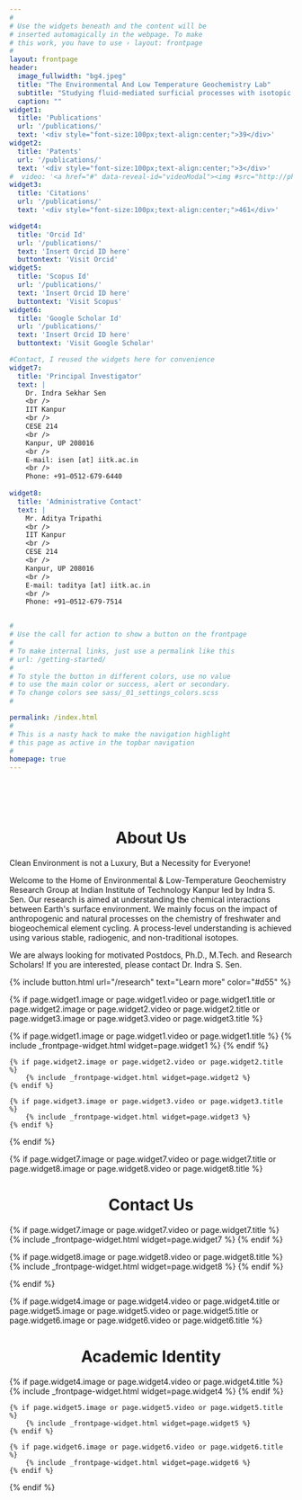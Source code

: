 ```yaml
---
#
# Use the widgets beneath and the content will be
# inserted automagically in the webpage. To make
# this work, you have to use › layout: frontpage
#
layout: frontpage
header:
  image_fullwidth: "bg4.jpeg"
  title: "The Environmental And Low Temperature Geochemistry Lab"
  subtitle: "Studying fluid-mediated surficial processes with isotopic precision"
  caption: ""
widget1:
  title: 'Publications'
  url: '/publications/'
  text: '<div style="font-size:100px;text-align:center;">39</div>'
widget2:
  title: 'Patents'
  url: '/publications/'
  text: '<div style="font-size:100px;text-align:center;">3</div>'
#  video: '<a href="#" data-reveal-id="videoModal"><img #src="http://phlow.github.io/feeling-responsive/images/start-video-feeling-##responsive-302x182.jpg" width="302" height="182" alt=""/></a>'
widget3:
  title: 'Citations'
  url: '/publications/'
  text: '<div style="font-size:100px;text-align:center;">461</div>'

widget4:
  title: 'Orcid Id'
  url: '/publications/'
  text: 'Insert Orcid ID here'
  buttontext: 'Visit Orcid'
widget5:
  title: 'Scopus Id'
  url: '/publications/'
  text: 'Insert Orcid ID here'
  buttontext: 'Visit Scopus'
widget6:
  title: 'Google Scholar Id'
  url: '/publications/'
  text: 'Insert Orcid ID here'
  buttontext: 'Visit Google Scholar'

#Contact, I reused the widgets here for convenience
widget7:
  title: 'Principal Investigator'
  text: |
    Dr. Indra Sekhar Sen
    <br />
    IIT Kanpur
    <br />
    CESE 214
    <br />
    Kanpur, UP 208016
    <br />
    E-mail: isen [at] iitk.ac.in
    <br />
    Phone: +91—0512-679-6440
    
widget8:
  title: 'Administrative Contact'
  text: |
    Mr. Aditya Tripathi
    <br />
    IIT Kanpur
    <br />
    CESE 214
    <br />
    Kanpur, UP 208016
    <br />
    E-mail: taditya [at] iitk.ac.in
    <br />
    Phone: +91—0512-679-7514


#
# Use the call for action to show a button on the frontpage
#
# To make internal links, just use a permalink like this
# url: /getting-started/
#
# To style the button in different colors, use no value
# to use the main color or success, alert or secondary.
# To change colors see sass/_01_settings_colors.scss
#

permalink: /index.html
#
# This is a nasty hack to make the navigation highlight
# this page as active in the topbar navigation
#
homepage: true
---
```

<div class="row l15 r15">
<h1 style="margin-top:100px;text-align:center">About Us</h1>
<div class="masthead-caption" style="text-align:left">
Clean Environment is not a Luxury,
But a Necessity for Everyone!
</div>
<p>Welcome to the Home of Environmental & Low-Temperature Geochemistry Research Group at Indian Institute of Technology Kanpur led by Indra S. Sen. Our research is aimed at understanding the chemical interactions between Earth's surface environment. We mainly focus on the impact of anthropogenic and natural processes on the chemistry of freshwater and biogeochemical element cycling. A process-level understanding is achieved using various stable, radiogenic, and non-traditional isotopes.</p>
<p>We are always looking for motivated Postdocs, Ph.D., M.Tech. and Research Scholars! If you are interested, please contact Dr. Indra S. Sen.</p>
</div>

{% include button.html url="/research" text="Learn more" color="#d55" %}

{% if page.widget1.image or page.widget1.video or page.widget1.title or page.widget2.image or page.widget2.video or page.widget2.title or page.widget3.image or page.widget3.video or page.widget3.title %}
<div class="row t60">
	{% if page.widget1.image or page.widget1.video or page.widget1.title %}
		{% include _frontpage-widget.html widget=page.widget1 %}
	{% endif %}

	{% if page.widget2.image or page.widget2.video or page.widget2.title %}
		{% include _frontpage-widget.html widget=page.widget2 %}
	{% endif %}

	{% if page.widget3.image or page.widget3.video or page.widget3.title %}
		{% include _frontpage-widget.html widget=page.widget3 %}
	{% endif %}
	
	
	
</div><!-- /.row -->

{% endif %}

{% if page.widget7.image or page.widget7.video or page.widget7.title or page.widget8.image or page.widget8.video or page.widget8.title %}
<div id="contact" class="row t60 l15 r15">
  <h1 style="text-align:center">Contact Us</h1>
  {% if page.widget7.image or page.widget7.video or page.widget7.title %}
    {% include _frontpage-widget.html widget=page.widget7 %}
  {% endif %}

  {% if page.widget8.image or page.widget8.video or page.widget8.title %}
    {% include _frontpage-widget.html widget=page.widget8 %}
  {% endif %}
</div><!-- /.row -->
{% endif %}

{% if page.widget4.image or page.widget4.video or page.widget4.title or page.widget5.image or page.widget5.video or page.widget5.title or page.widget6.image or page.widget6.video or page.widget6.title %}
<div class="row t60 l15 r15">
    <h1 style="text-align:center">Academic Identity</h1>
    {% if page.widget4.image or page.widget4.video or page.widget4.title %}
        {% include _frontpage-widget.html widget=page.widget4 %}
    {% endif %}

    {% if page.widget5.image or page.widget5.video or page.widget5.title %}
        {% include _frontpage-widget.html widget=page.widget5 %}
    {% endif %}

    {% if page.widget6.image or page.widget6.video or page.widget6.title %}
        {% include _frontpage-widget.html widget=page.widget6 %}
    {% endif %}
</div><!-- /.row -->
{% endif %}